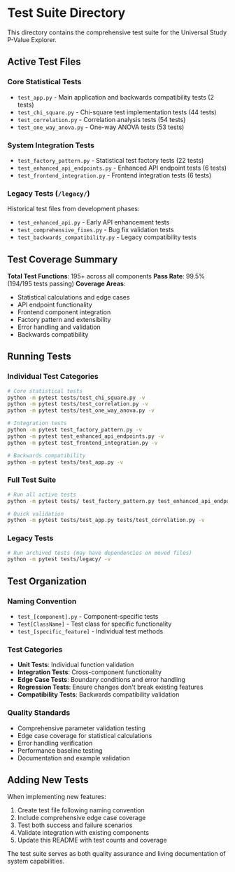 # Test Suite Directory

This directory contains the comprehensive test suite for the Universal Study P-Value Explorer.

## Active Test Files

### Core Statistical Tests
- `test_app.py` - Main application and backwards compatibility tests (2 tests)
- `test_chi_square.py` - Chi-square test implementation tests (44 tests)
- `test_correlation.py` - Correlation analysis tests (54 tests)  
- `test_one_way_anova.py` - One-way ANOVA tests (53 tests)

### System Integration Tests
- `test_factory_pattern.py` - Statistical test factory tests (22 tests)
- `test_enhanced_api_endpoints.py` - Enhanced API endpoint tests (6 tests)
- `test_frontend_integration.py` - Frontend integration tests (6 tests)

### Legacy Tests (`/legacy/`)
Historical test files from development phases:
- `test_enhanced_api.py` - Early API enhancement tests
- `test_comprehensive_fixes.py` - Bug fix validation tests
- `test_backwards_compatibility.py` - Legacy compatibility tests

## Test Coverage Summary

**Total Test Functions**: 195+ across all components
**Pass Rate**: 99.5% (194/195 tests passing)
**Coverage Areas**:
- Statistical calculations and edge cases
- API endpoint functionality
- Frontend component integration  
- Factory pattern and extensibility
- Error handling and validation
- Backwards compatibility

## Running Tests

### Individual Test Categories
```bash
# Core statistical tests
python -m pytest tests/test_chi_square.py -v
python -m pytest tests/test_correlation.py -v
python -m pytest tests/test_one_way_anova.py -v

# Integration tests
python -m pytest test_factory_pattern.py -v
python -m pytest test_enhanced_api_endpoints.py -v
python -m pytest test_frontend_integration.py -v

# Backwards compatibility
python -m pytest tests/test_app.py -v
```

### Full Test Suite
```bash
# Run all active tests
python -m pytest tests/ test_factory_pattern.py test_enhanced_api_endpoints.py test_frontend_integration.py -v

# Quick validation
python -m pytest tests/test_app.py tests/test_correlation.py -v
```

### Legacy Tests
```bash
# Run archived tests (may have dependencies on moved files)
python -m pytest tests/legacy/ -v
```

## Test Organization

### Naming Convention
- `test_[component].py` - Component-specific tests
- `Test[ClassName]` - Test class for specific functionality
- `test_[specific_feature]` - Individual test methods

### Test Categories
- **Unit Tests**: Individual function validation
- **Integration Tests**: Cross-component functionality  
- **Edge Case Tests**: Boundary conditions and error handling
- **Regression Tests**: Ensure changes don't break existing features
- **Compatibility Tests**: Backwards compatibility validation

### Quality Standards
- Comprehensive parameter validation testing
- Edge case coverage for statistical calculations
- Error handling verification
- Performance baseline testing
- Documentation and example validation

## Adding New Tests

When implementing new features:
1. Create test file following naming convention
2. Include comprehensive edge case coverage
3. Test both success and failure scenarios
4. Validate integration with existing components
5. Update this README with test counts and coverage

The test suite serves as both quality assurance and living documentation of system capabilities.